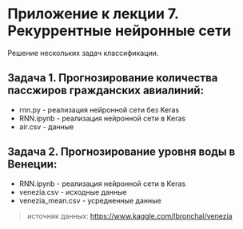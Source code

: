 Приложение к лекции 7. Рекуррентные нейронные сети
=======

Решение нескольких задач классификации. 

## Задача 1. Прогнозирование количества пассжиров гражданских авиалиний:
* rnn.py - реализация нейронной сети без Keras
* RNN.ipynb - реализация нейронной сети в Keras
* air.csv - данные


## Задача 2. Прогнозирование уровня воды в Венеции: 
* RNN.ipynb - реализация нейронной сети в Keras
* venezia.csv - исходные данные
* venezia_mean.csv - усредненные данные

> источник данных: https://www.kaggle.com/lbronchal/venezia
